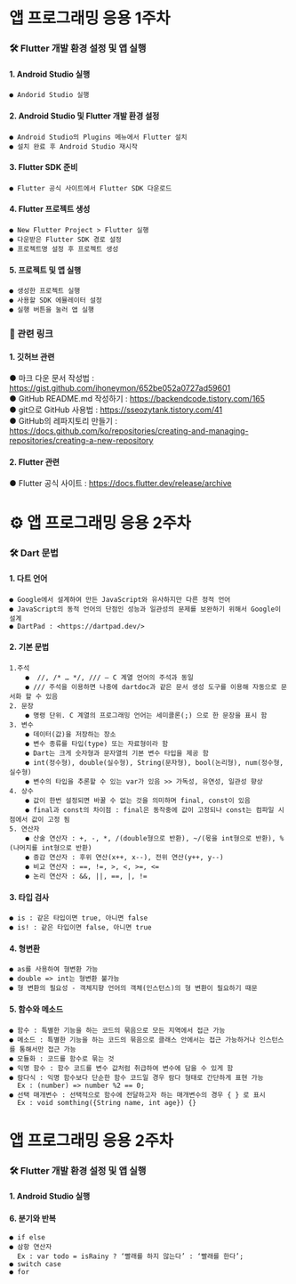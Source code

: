 # 앱 프로그래밍 응용 1주차
### 🛠️ Flutter 개발 환경 설정 및 앱 실행
#### 1. Android Studio 실행
    ● Andorid Studio 실행
#### 2. Android Studio 및 Flutter 개발 환경 설정
    ● Android Studio의 Plugins 메뉴에서 Flutter 설치
    ● 설치 완료 후 Android Studio 재시작
#### 3. Flutter SDK 준비
    ● Flutter 공식 사이트에서 Flutter SDK 다운로드
#### 4. Flutter 프로젝트 생성
    ● New Flutter Project > Flutter 실행
    ● 다운받은 Flutter SDK 경로 설정
    ● 프로젝트명 설정 후 프로젝트 생성    
#### 5. 프로젝트 및 앱 실행
    ● 생성한 프로젝트 실행
    ● 사용할 SDK 에뮬레이터 설정
    ● 실행 버튼을 눌러 앱 실행

### 🔗 관련 링크
#### 1. 깃허브 관련
● 마크 다운 문서 작성법 : <https://gist.github.com/ihoneymon/652be052a0727ad59601>   
● GitHub README.md 작성하기 : <https://backendcode.tistory.com/165>   
● git으로 GitHub 사용법 : <https://sseozytank.tistory.com/41>   
● GitHub의 레파지토리 만들기 : <https://docs.github.com/ko/repositories/creating-and-managing-repositories/creating-a-new-repository>   
#### 2. Flutter 관련
● Flutter 공식 사이트 : <https://docs.flutter.dev/release/archive>

# ⚙ 앱 프로그래밍 응용 2주차
### 🛠️ Dart 문법
#### 1. 다트 언어
    ● Google에서 설계하여 만든 JavaScript와 유사하지만 다른 정적 언어
    ● JavaScript의 동적 언어의 단점인 성능과 일관성의 문제를 보완하기 위해서 Google이 설계
    ● DartPad : <https://dartpad.dev/>
#### 2. 기본 문법 
    1.주석
        ●  //, /* … */, /// – C 계열 언어의 주석과 동일
        ● /// 주석을 이용하면 나중에 dartdoc과 같은 문서 생성 도구를 이용해 자동으로 문서화 할 수 있음
    2. 문장
        ● 명령 단위. C 계열의 프로그래밍 언어는 세미콜론(;) 으로 한 문장을 표시 함
    3. 변수
        ● 데이터(값)을 저장하는 장소
        ● 변수 종류를 타입(type) 또는 자료형이라 함
        ● Dart는 크게 숫자형과 문자열의 기본 변수 타입을 제공 함
        ● int(정수형), double(실수형), String(문자형), bool(논리형), num(정수형,실수형)
        ● 변수의 타입을 추론할 수 있는 var가 있음 >> 가독성, 유연성, 일관성 향상 
    4. 상수
        ● 값이 한번 설정되면 바꿀 수 없는 것을 의미하며 final, const이 있음
        ● final과 const의 차이점 : final은 동작중에 값이 고정되나 const는 컴파일 시점에서 값이 고정 됨
    5. 연산자
        ● 산술 연산자 : +, -, *, /(double형으로 반환), ~/(몫을 int형으로 반환), %(나머지를 int형으로 반환)
        ● 증감 연산자 : 후위 연산(x++, x--), 전위 연산(y++, y--)
        ● 비교 연산자 : ==, !=, >, <, >=, <=
        ● 논리 연산자 : &&, ||, ==, |, !=
#### 3. 타입 검사
    ● is : 같은 타입이면 true, 아니면 false
    ● is! : 같은 타입이면 false, 아니면 true
#### 4. 형변환
    ● as를 사용하여 형변환 가능
    ● double => int는 형변환 불가능
    ● 형 변환의 필요성 - 객체지향 언어의 객체(인스턴스)의 형 변환이 필요하기 때문 
#### 5. 함수와 메소드
    ● 함수 : 특별한 기능을 하는 코드의 묶음으로 모든 지역에서 접근 가능
    ● 메소드 : 특별한 기능을 하는 코드의 묶음으로 클래스 안에서는 접근 가능하거나 인스턴스를 통해서만 접근 가능
    ● 모듈화 : 코드를 함수로 묶는 것
    ● 익명 함수 : 함수 코드를 변수 값처럼 취급하여 변수에 담을 수 있게 함
    ● 람다식 : 익명 함수보다 단순한 함수 코드일 경우 람다 형태로 간단하게 표현 가능 
      Ex : (number) => number %2 == 0;
    ● 선택 매개변수 : 선택적으로 함수에 전달하고자 하는 매개변수의 경우 { } 로 표시
      Ex : void somthing({String name, int age}) {}

# 앱 프로그래밍 응용 2주차
### 🛠️ Flutter 개발 환경 설정 및 앱 실행
#### 1. Android Studio 실행
#### 6. 분기와 반복
    ● if else
    ● 삼항 연산자
      Ex : var todo = isRainy ? ‘빨래를 하지 않는다’ : ‘빨래를 한다’;
    ● switch case
    ● for
